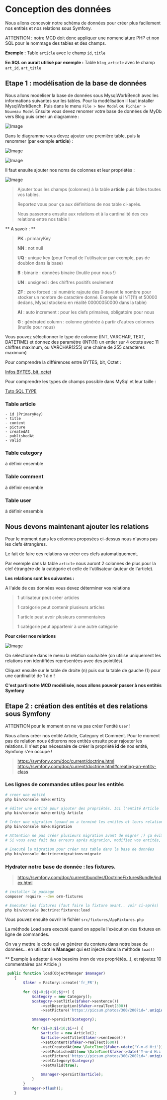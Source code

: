 # Conception des données

Nous allons concevoir notre schéma de données pour créer plus facilement nos entités et nos relations sous Symfony.

ATTENTION : notre MCD doit donc appliquer une nomenclature PHP et non SQL pour le nommage des tables et des champs.

**Exemple :**
Table `article` avec le champ `id`, `title`

**En SQL on aurait utilisé par exemple :**
Table `blog_article` avec le champ `art_id`, `art_title`

## Etape 1 : modélisation de la base de données

Nous allons modéliser la base de données sous MysqlWorkBench avec les informations suivantes sur les tables.
Pour la modélisation il faut installer MysqlWorkBench. 
Puis dans le menu `File > New Model` ou `Fichier > Nouveau Model`
Ensuite vous devez renomer votre base de données de MyDb vers Blog puis créer un diagramme :

![Image](./imgMarkDown/MySQLWorkbench1.png)

Dans le diagramme vous devez ajouter une première table, puis la renommer (par exemple **article**) :

![Image](./imgMarkDown/MySQLWorkbench2.png)

![Image](./imgMarkDown/MySQLWorkbench3.png)

Il faut ensuite ajouter nos noms de colonnes et leur propriétés :

![Image](./imgMarkDown/MySQLWorkbench4.png)

>
> Ajouter tous les champs (colonnes) à la table **article** puis faîtes toutes vos tables. 
>
> Reportez vous pour ça aux définitions de nos table ci-après.
>
> Nous passerons ensuite aux relations et à la cardinalité des ces relations entre nos table !
>

** A savoir : **

> **PK** : primaryKey
>
> **NN** : not null
>
> **UQ** : unique key (pour l'email de l'utilisateur par exemple, pas de doublon dans la base)
>
> **B**  : binarie : données binaire (Inutile pour nous !)
>
> **UN** : unsigned : des chiffres positifs seulement 
>
> **ZF** : zero forced : si numéric  rajoute des 0 devant le nombre pour stocker un nombre de caractère donné. Exemple si INT(11) et 50000 dedans, Mysql stockera en réalité 00000050000 dans la table)
>
> **AI** : auto increment : pour les clefs primaires, obligatoire pour nous
>
> **G** : générated column : colonne générée à partir d'autres colonnes (inutile pour nous)

Vous pouvez sélectionner le type de colonne (INT, VARCHAR, TEXT, DATETIME) et donnez des paramètre (INT(11) un entier sur 4 octets avec 11 chiffres maximum, ou VARCHAR(255) une chaine de 255 caractères maximum)

Pour comprendre la différences entre BYTES, bit, Octet :

[Infos BYTES, bit, octet](https://www.science.lu/fr/les-unites-informatiques/quest-ce-que-les-bit-byte-octet)

Pour comprendre les types de champs possible dans MySql et leur taille :

[Tuto SQL TYPE](https://openclassrooms.com/fr/courses/1959476-administrez-vos-bases-de-donnees-avec-mysql/1960456-distinguez-les-differents-types-de-donnees)


### Table article
    - id (PrimaryKey)
    - title 
    - content 
    - picture 
    - createdAt 
    - publishedAt 
    - valid

### Table category

à définir ensemble

### Table comment

à définir ensemble

### Table user

à définir ensemble


## Nous devons maintenant ajouter les relations

Pour le moment dans les colonnes proposées ci-dessus nous n'avons pas les clefs étrangères. 

Le fait de faire ces relations va créer ces clefs automatiquement.

Par exemple dans la table `article` nous auront 2 colonnes de plus pour la clef étrangère de la catégorie et celle de l'utilisateur (auteur de l'article). 

**Les relations sont les suivantes :** 

A l'aide de ces données vous devez déterminer vos relations

> 1 utilisateur peut créer articles
>
> 1 catégorie peut contenir plusieurs articles
>
> 1 article peut avoir plusieurs commentaires
>
> 1 catégorie peut appartenir à une autre catégorie

**Pour créer nos relations**

![Image](./imgMarkDown/MySQLWorkbench5.png)

On sélectionne dans le menu la relation souhaitée (on utilise uniquement les relations non identifiées représentées avec des pointilés).

Cliquez ensuite sur le table de droite (n) puis sur la table de gauche (1) pour une cardinalité de 1 à n !

**C'est parti notre MCD modélisée, nous allons pouvoir passer à nos entités Symfony**


## Etape 2 : création des entités et des relations sous Symfony

ATTENTION pour le moment on ne va pas créer l'entité `User` !

Nous allons créer nos entité Article, Category et Comment.
Pour le moment pas de relation nous éditerons nos entités ensuite pour rajouter les relations.
Il n'est pas nécessaire de créer la propriété **id** de nos entité, Symfony s'en occupe ! 

> https://symfony.com/doc/current/doctrine.html
> https://symfony.com/doc/current/doctrine.html#creating-an-entity-class

### Les lignes de commandes utiles pour les entités

```bash
# creer une entité
php bin/console make:entity

# éditer une entité pour ajouter des propriétés. Ici l'entité Article
php bin/console make:entity Article

# Créer une migration (quand on a terminé les entités et leurs relations)
php bin/console make:migration

# Attention ne pas créer plusieurs migration avant de migrer ;) ça évite les problèmes !
# Si vous avez fait des erreurs après migration, modifiez vos entités, créez la migration et migrez 

# Executé la migration pour créer nos table dans la base de données
php bin/console doctrine:migrations:migrate
```

### Hydrater notre base de donnée : les fixtures.

> https://symfony.com/doc/current/bundles/DoctrineFixturesBundle/index.html

```bash
# installer le package
composer require --dev orm-fixtures

# Executer les fixtures (faut faire la fixture avant.. voir ci-après)
php bin/console Doctrine:fixtures:load
```

Vous pouvez ensuite ouvrir le fichier `src/fixtures/AppFixtures.php`

La méthode Load sera executé quand on appelle l'exécution des fixtures en ligne de commandes. 

On va y mettre le code qui va générer du contenu dans notre base de données... en utilisant le **Manager** qui est injecté dans la méthode `load()`

** Exemple à adapter à vos besoins (non de vos propriétés...), et rajoutez 10 commentaires par Article ;)

```php
 public function load(ObjectManager $manager)
    {
        $faker = Factory::create('fr_FR');
        
        for ($j=0;$j<10;$j++) {
            $category = new Category();
            $category->setTitle($faker->sentence())
                ->setDescription($faker->realText(300))
                ->setPicture('https://picsum.photos/300/200?id='.uniqid());

            $manager->persist($category);

            for ($i=0;$i<10;$i++) {
                $article = new Article();
                $article->setTitle($faker->sentence())
                ->setContent($faker->realText(600))
                ->setCreatedAt(new \DateTime($faker->date('Y-m-d H:i')))
                ->setPublishedAt(new \DateTime($faker->date('Y-m-d H:i')))
                ->setPicture('https://picsum.photos/300/200?id='.uniqid())
                ->setCategory($category)
                ->setValid(true);

                $manager->persist($article);
            }
        }
        $manager->flush();
    }
```




